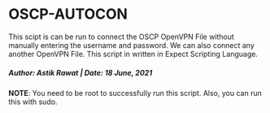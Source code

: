 # OSCP-AUTOCON
This scipt is can be run to connect the OSCP OpenVPN File without manually entering the username and password.
We can also connect any another OpenVPN File. This script in written in Expect Scripting Language.
                                                                               
##### Author: Astik Rawat | Date: 18 June, 2021

**NOTE**: You need to be root to successfully run this script. Also, you can run this with sudo.
